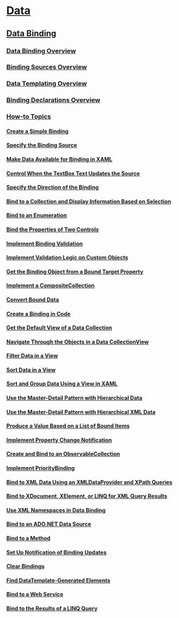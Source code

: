 # [Data](index.md)
## [Data Binding](data-binding-wpf.md)
### [Data Binding Overview](data-binding-overview.md)
### [Binding Sources Overview](binding-sources-overview.md)
### [Data Templating Overview](data-templating-overview.md)
### [Binding Declarations Overview](binding-declarations-overview.md)
### [How-to Topics](data-binding-how-to-topics.md)
#### [Create a Simple Binding](how-to-create-a-simple-binding.md)
#### [Specify the Binding Source](how-to-specify-the-binding-source.md)
#### [Make Data Available for Binding in XAML](how-to-make-data-available-for-binding-in-xaml.md)
#### [Control When the TextBox Text Updates the Source](how-to-control-when-the-textbox-text-updates-the-source.md)
#### [Specify the Direction of the Binding](how-to-specify-the-direction-of-the-binding.md)
#### [Bind to a Collection and Display Information Based on Selection](how-to-bind-to-a-collection-and-display-information-based-on-selection.md)
#### [Bind to an Enumeration](how-to-bind-to-an-enumeration.md)
#### [Bind the Properties of Two Controls](how-to-bind-the-properties-of-two-controls.md)
#### [Implement Binding Validation](how-to-implement-binding-validation.md)
#### [Implement Validation Logic on Custom Objects](how-to-implement-validation-logic-on-custom-objects.md)
#### [Get the Binding Object from a Bound Target Property](how-to-get-the-binding-object-from-a-bound-target-property.md)
#### [Implement a CompositeCollection](how-to-implement-a-compositecollection.md)
#### [Convert Bound Data](how-to-convert-bound-data.md)
#### [Create a Binding in Code](how-to-create-a-binding-in-code.md)
#### [Get the Default View of a Data Collection](how-to-get-the-default-view-of-a-data-collection.md)
#### [Navigate Through the Objects in a Data CollectionView](how-to-navigate-through-the-objects-in-a-data-collectionview.md)
#### [Filter Data in a View](how-to-filter-data-in-a-view.md)
#### [Sort Data in a View](how-to-sort-data-in-a-view.md)
#### [Sort and Group Data Using a View in XAML](how-to-sort-and-group-data-using-a-view-in-xaml.md)
#### [Use the Master-Detail Pattern with Hierarchical Data](how-to-use-the-master-detail-pattern-with-hierarchical-data.md)
#### [Use the Master-Detail Pattern with Hierarchical XML Data](how-to-use-the-master-detail-pattern-with-hierarchical-xml-data.md)
#### [Produce a Value Based on a List of Bound Items](how-to-produce-a-value-based-on-a-list-of-bound-items.md)
#### [Implement Property Change Notification](how-to-implement-property-change-notification.md)
#### [Create and Bind to an ObservableCollection](how-to-create-and-bind-to-an-observablecollection.md)
#### [Implement PriorityBinding](how-to-implement-prioritybinding.md)
#### [Bind to XML Data Using an XMLDataProvider and XPath Queries](how-to-bind-to-xml-data-using-an-xmldataprovider-and-xpath-queries.md)
#### [Bind to XDocument, XElement, or LINQ for XML Query Results](how-to-bind-to-xdocument-xelement-or-linq-for-xml-query-results.md)
#### [Use XML Namespaces in Data Binding](how-to-use-xml-namespaces-in-data-binding.md)
#### [Bind to an ADO.NET Data Source](how-to-bind-to-an-ado-net-data-source.md)
#### [Bind to a Method](how-to-bind-to-a-method.md)
#### [Set Up Notification of Binding Updates](how-to-set-up-notification-of-binding-updates.md)
#### [Clear Bindings](how-to-clear-bindings.md)
#### [Find DataTemplate-Generated Elements](how-to-find-datatemplate-generated-elements.md)
#### [Bind to a Web Service](how-to-bind-to-a-web-service.md)
#### [Bind to the Results of a LINQ Query](how-to-bind-to-the-results-of-a-linq-query.md)
